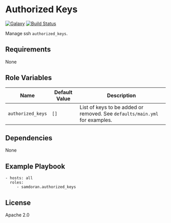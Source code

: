 Authorized Keys
===============
[![Galaxy](https://img.shields.io/badge/galaxy-samdoran.authorized_keys-blue.svg?style=flat)](https://galaxy.ansible.com/samdoran/authorized_keys)
[![Build Status](https://travis-ci.com/samdoran/ansible-role-authorized_keys.svg?branch=master)](https://travis-ci.com/samdoran/ansible-role-authorized_keys)

Manage ssh `authorized_keys`.

Requirements
------------

None

Role Variables
--------------

| Name              | Default Value       | Description          |
|-------------------|---------------------|----------------------|
| `authorized_keys` | `[]` | List of keys to be added or removed. See `defaults/main.yml` for examples. |


Dependencies
------------

None

Example Playbook
----------------

    - hosts: all
      roles:
         - samdoran.authorized_keys

License
-------

Apache 2.0
